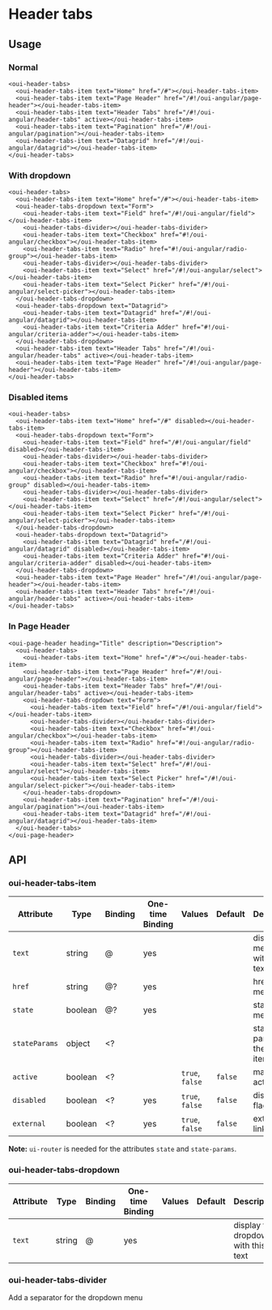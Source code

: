 # Header tabs

<component-status cx-design="complete" ux="rc"></component-status>

## Usage

### Normal

```html:preview
<oui-header-tabs>
  <oui-header-tabs-item text="Home" href="/#"></oui-header-tabs-item>
  <oui-header-tabs-item text="Page Header" href="/#!/oui-angular/page-header"></oui-header-tabs-item>
  <oui-header-tabs-item text="Header Tabs" href="/#!/oui-angular/header-tabs" active></oui-header-tabs-item>
  <oui-header-tabs-item text="Pagination" href="/#!/oui-angular/pagination"></oui-header-tabs-item>
  <oui-header-tabs-item text="Datagrid" href="/#!/oui-angular/datagrid"></oui-header-tabs-item>
</oui-header-tabs>
```

### With dropdown
```html:preview
<oui-header-tabs>
  <oui-header-tabs-item text="Home" href="/#"></oui-header-tabs-item>
  <oui-header-tabs-dropdown text="Form">
    <oui-header-tabs-item text="Field" href="/#!/oui-angular/field"></oui-header-tabs-item>
    <oui-header-tabs-divider></oui-header-tabs-divider>
    <oui-header-tabs-item text="Checkbox" href="#!/oui-angular/checkbox"></oui-header-tabs-item>
    <oui-header-tabs-item text="Radio" href="#!/oui-angular/radio-group"></oui-header-tabs-item>
    <oui-header-tabs-divider></oui-header-tabs-divider>
    <oui-header-tabs-item text="Select" href="/#!/oui-angular/select"></oui-header-tabs-item>
    <oui-header-tabs-item text="Select Picker" href="/#!/oui-angular/select-picker"></oui-header-tabs-item>
  </oui-header-tabs-dropdown>
  <oui-header-tabs-dropdown text="Datagrid">
    <oui-header-tabs-item text="Datagrid" href="/#!/oui-angular/datagrid"></oui-header-tabs-item>
    <oui-header-tabs-item text="Criteria Adder" href="#!/oui-angular/criteria-adder"></oui-header-tabs-item>
  </oui-header-tabs-dropdown>
  <oui-header-tabs-item text="Header Tabs" href="/#!/oui-angular/header-tabs" active></oui-header-tabs-item>
  <oui-header-tabs-item text="Page Header" href="/#!/oui-angular/page-header"></oui-header-tabs-item>
</oui-header-tabs>
```

### Disabled items

```html:preview
<oui-header-tabs>
  <oui-header-tabs-item text="Home" href="/#" disabled></oui-header-tabs-item>
  <oui-header-tabs-dropdown text="Form">
    <oui-header-tabs-item text="Field" href="/#!/oui-angular/field" disabled></oui-header-tabs-item>
    <oui-header-tabs-divider></oui-header-tabs-divider>
    <oui-header-tabs-item text="Checkbox" href="#!/oui-angular/checkbox"></oui-header-tabs-item>
    <oui-header-tabs-item text="Radio" href="#!/oui-angular/radio-group" disabled></oui-header-tabs-item>
    <oui-header-tabs-divider></oui-header-tabs-divider>
    <oui-header-tabs-item text="Select" href="/#!/oui-angular/select"></oui-header-tabs-item>
    <oui-header-tabs-item text="Select Picker" href="/#!/oui-angular/select-picker"></oui-header-tabs-item>
  </oui-header-tabs-dropdown>
  <oui-header-tabs-dropdown text="Datagrid">
    <oui-header-tabs-item text="Datagrid" href="/#!/oui-angular/datagrid" disabled></oui-header-tabs-item>
    <oui-header-tabs-item text="Criteria Adder" href="#!/oui-angular/criteria-adder" disabled></oui-header-tabs-item>
  </oui-header-tabs-dropdown>
  <oui-header-tabs-item text="Page Header" href="/#!/oui-angular/page-header"></oui-header-tabs-item>
  <oui-header-tabs-item text="Header Tabs" href="/#!/oui-angular/header-tabs" active></oui-header-tabs-item>
</oui-header-tabs>
```

### In Page Header

```html:preview
<oui-page-header heading="Title" description="Description">
  <oui-header-tabs>
    <oui-header-tabs-item text="Home" href="/#"></oui-header-tabs-item>
    <oui-header-tabs-item text="Page Header" href="/#!/oui-angular/page-header"></oui-header-tabs-item>
    <oui-header-tabs-item text="Header Tabs" href="/#!/oui-angular/header-tabs" active></oui-header-tabs-item>
    <oui-header-tabs-dropdown text="Form">
      <oui-header-tabs-item text="Field" href="/#!/oui-angular/field"></oui-header-tabs-item>
      <oui-header-tabs-divider></oui-header-tabs-divider>
      <oui-header-tabs-item text="Checkbox" href="#!/oui-angular/checkbox"></oui-header-tabs-item>
      <oui-header-tabs-item text="Radio" href="#!/oui-angular/radio-group"></oui-header-tabs-item>
      <oui-header-tabs-divider></oui-header-tabs-divider>
      <oui-header-tabs-item text="Select" href="/#!/oui-angular/select"></oui-header-tabs-item>
      <oui-header-tabs-item text="Select Picker" href="/#!/oui-angular/select-picker"></oui-header-tabs-item>
    </oui-header-tabs-dropdown>
    <oui-header-tabs-item text="Pagination" href="/#!/oui-angular/pagination"></oui-header-tabs-item>
    <oui-header-tabs-item text="Datagrid" href="/#!/oui-angular/datagrid"></oui-header-tabs-item>
  </oui-header-tabs>
</oui-page-header>
```

## API

### oui-header-tabs-item

| Attribute         | Type      | Binding   | One-time Binding  | Values            | Default   | Description
| ----              | ----      | ----      | ----              | ----              | ----      | ----
| `text`            | string    | @         | yes               |                   |           | display the menu item with this text
| `href`            | string    | @?        | yes               |                   |           | href of the menu item
| `state`           | boolean   | @?        | yes               |                   |           | state of the menu item
| `stateParams`     | object    | <?        |                   |                   |           | state params of the menu item
| `active`          | boolean   | <?        |                   | `true`, `false`   | `false`   | manual active flag
| `disabled`        | boolean   | <?        | yes               | `true`, `false`   | `false`   | disabled flag
| `external`        | boolean   | <?        | yes               | `true`, `false`   | `false`   | external link flag

**Note:** `ui-router` is needed for the attributes `state` and `state-params`.

### oui-header-tabs-dropdown

| Attribute         | Type      | Binding   | One-time Binding  | Values            | Default   | Description
| ----              | ----      | ----      | ----              | ----              | ----      | ----
| `text`            | string    | @         | yes               |                   |           | display the dropdown with this text

### oui-header-tabs-divider

Add a separator for the dropdown menu
